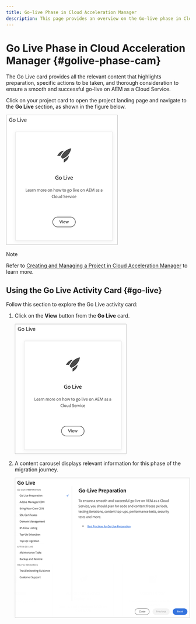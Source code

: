 ```yaml
---
title: Go-live Phase in Cloud Acceleration Manager
description: This page provides an overview on the Go-live phase in Cloud Acceleration Manager.
---
```


# Go Live Phase in Cloud Acceleration Manager {#golive-phase-cam}

The Go Live card provides all the relevant content that highlights preparation, specific actions to be taken, and thorough consideration to ensure a smooth and successful go-live on AEM as a Cloud Service.

Click on your project card to open the project landing page and navigate to the **Go Live** section, as shown in the figure below.

   ![image](/help/move-to-cloud-service/cloud-acceleration-manager/assets/golive-1.png)

   >[!NOTE]
   >Refer to [Creating and Managing a Project in Cloud Acceleration Manager](https://experienceleague.adobe.com/docs/experience-manager-cloud-service/moving/cloud-acceleration-manager/using-cam/getting-started-cam.html?lang=en#create-project) to learn more.


## Using the Go Live Activity Card {#go-live}

Follow this section to explore the Go Live activity card:

1. Click on the **View** button from the **Go Live** card.

   ![image](/help/move-to-cloud-service/cloud-acceleration-manager/assets/golive-1.png)

1. A content carousel displays relevant information for this phase of the migration journey.

   ![image](/help/move-to-cloud-service/cloud-acceleration-manager/assets/golive-2.png)

